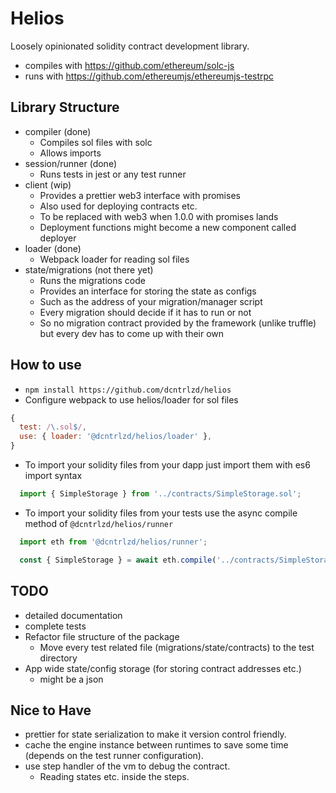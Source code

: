 # Helios

Loosely opinionated solidity contract development library.
* compiles with https://github.com/ethereum/solc-js
* runs with https://github.com/ethereumjs/ethereumjs-testrpc

## Library Structure
* compiler (done)
  * Compiles sol files with solc
  * Allows imports
* session/runner (done)
  * Runs tests in jest or any test runner
* client (wip)
  * Provides a prettier web3 interface with promises
  * Also used for deploying contracts etc.
  * To be replaced with web3 when 1.0.0 with promises lands
  * Deployment functions might become a new component called deployer
* loader (done)
  * Webpack loader for reading sol files
* state/migrations (not there yet)
  * Runs the migrations code
  * Provides an interface for storing the state as configs
  * Such as the address of your migration/manager script
  * Every migration should decide if it has to run or not
  * So no migration contract provided by the framework (unlike truffle) but every dev has to come up with their own

## How to use
* `npm install https://github.com/dcntrlzd/helios`
* Configure webpack to use helios/loader for sol files
```js
{
  test: /\.sol$/,
  use: { loader: '@dcntrlzd/helios/loader' },
}
```
* To import your solidity files from your dapp just import them with es6 import syntax
```js
  import { SimpleStorage } from '../contracts/SimpleStorage.sol';
```
* To import your solidity files from your tests use the async compile method of `@dcntrlzd/helios/runner`
```js
  import eth from '@dcntrlzd/helios/runner';

  const { SimpleStorage } = await eth.compile('../contracts/SimpleStorage.sol');
```

## TODO
* detailed documentation
* complete tests
* Refactor file structure of the package
  * Move every test related file (migrations/state/contracts) to the test directory
* App wide state/config storage (for storing contract addresses etc.)
  * might be a json

## Nice to Have
* prettier for state serialization to make it version control friendly.
* cache the engine instance between runtimes to save some time (depends on the test runner configuration).
* use step handler of the vm to debug the contract.
  * Reading states etc. inside the steps.
